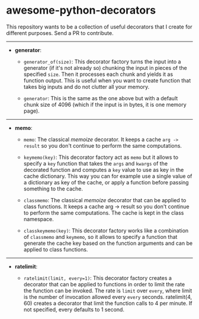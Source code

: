 # awesome-python-decorators

This repository wants to be a collection of useful decorators that I create for
different purposes. Send a PR to contribute.

--------------------------------------------------------------------------------

* **generator**:

  - `generator_of(size)`: This decorator factory turns the input into a
      generator (if it's not already so) chunking the input in pieces of the
      specified `size`. Then it processes each chunk and yields it as function
      output. This is useful when you want to create function that takes big
      inputs and do not clutter all your memory.

  - `generator`: This is the same as the one above but with a default chunk
      size of 4096 (which if the input is in bytes, it is one memory page).

--------------------------------------------------------------------------------

* **memo**:

  - `memo`: The classical *memoize* decorator. It keeps a cache `arg -> result`
      so you don't continue to perform the same computations.

  - `keymemo(key)`: This decorator factory act as `memo` but it allows to
      specify a `key` function that takes the `args` and `kwargs` of the
      decorated function and computes a `key` value to use as key in the cache
      dictionary. This way you can for example use a single value of a
      dictionary as key of the cache, or apply a function before passing
      something to the cache.

  - `classmemo`: The classical *memoize* decorator that can be applied to class
      functions. It keeps a cache arg -> result so you don't continue to perform
      the same computations. The cache is kept in the class namespace.

  - `classkeymemo(key)`: This decorator factory works like a combination of
      `classmemo` and `keymemo`, so it allows to specify a function that
      generate the cache key based on the function arguments and can be applied
      to class functions.

--------------------------------------------------------------------------------

* **ratelimit**:

  - `ratelimit(limit, every=1)`: This decorator factory creates a decorator that
      can be applied to functions in order to limit the rate the function can be
      invoked.  The rate is `limit` over `every`, where limit is the number of
      invocation allowed every `every` seconds.  ratelimit(4, 60) creates a
      decorator that limit the function calls to 4 per minute. If not specified,
      every defaults to 1 second.
